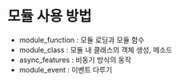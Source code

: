 # 모듈 사용 방법

- module_function : 모듈 로딩과 모듈 함수
- module_class : 모듈 내 클래스의 객체 생성, 메소드
- async_features : 비동기 방식의 동작
- module_event : 이벤트 다루기
